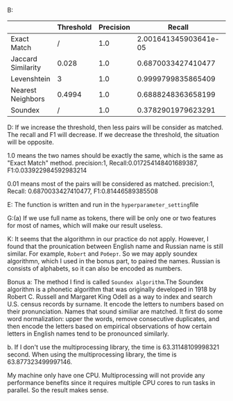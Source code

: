 B:

|                    | Threshold | Precision   | Recall              | F1                 |
| -------------------|-----------|-------------|---------------------|--------------------|
| Exact Match        |     /     | 1.0         |2.001641345903641e-05|4.00320256204964e-05|
| Jaccard Similarity |    0.028  | 1.0         |0.6870033427410477   |0.81446589385508    |
| Levenshtein        |     3     | 1.0         |0.9999799835865409   |0.9999899916931053  |
| Nearest Neighbors  |    0.4994 | 1.0         |0.6888248363658199   |0.8157445598065708  |
| Soundex            |     /     | 1.0         |0.3782901979623291   |0.5489267768451015  |


D:
If we increase the threshold, then less pairs will be consider as matched. The recall and F1 will decrease. If we decrease the threshold, the situation will be opposite.

1.0 means the two names should be exactly the same, which is the same as "Exact Match" method.
precision:1, Recall:0.017254148401689387, F1:0.033922984592983214

0.01 means most of the pairs will be considered as matched.
precision:1, Recall: 0.6870033427410477, F1:0.81446589385508 

E:
The function is written and run in the `hyperparameter_setting`file 

G:(a)
If we use full name as tokens, there will be only one or two features for most of names, which will make our result useless.

K:
It seems that the algorithmn in our practice do not apply. However, I found that the prounication between English name and Russian name is still similar. For example, `Robert` and `Роберт`. So we may apply soundex algorithmn, which I used in the bonus part, to paired the names. Russian is consists of alphabets, so it can also be encoded as numbers.


Bonus
a:
The method I find is called `Soundex algorithm`.The Soundex algorithm is a phonetic algorithm that was originally developed in 1918 by Robert C. Russell and Margaret King Odell as a way to index and search U.S. census records by surname. It encode the letters to numbers based on their pronunciation. Names that sound similiar are matched. It first do some word normalization: upper the words, remove consecutive duplicates, and then encode the letters based on empirical observations of how certain letters in English names tend to be pronounced similarly. 

b. 
If I don't use the multiprocessing library, the time is 63.31148109998321 second. When using the multiprocessing library, the time is 63.877323499997146.

My machine only have one CPU. Multiprocessing will not provide any performance benefits since it requires multiple CPU cores to run tasks in parallel. So the result makes sense.